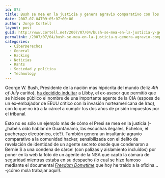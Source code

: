 ```yaml
---
id: 873
title: Bush se mea en la justicia y genera agravio comparativo con los hackers
date: 2007-07-04T09:05:07+00:00
author: Jorge Cortell
layout: post
guid: http://www.cortell.net/2007/07/04/bush-se-mea-en-la-justicia-y-genera-agravio-comparativo-con-los-hackers/
permalink: /2007/07/04/bush-se-mea-en-la-justicia-y-genera-agravio-comparativo-con-los-hackers/
categories:
  - CiberDerechos
  - General
  - Hacking
  - Noticias
  - Rants
  - Sociedad y polí­tica
  - Technology
---
```

George W. Bush, Presidente de la nación más hipócrita del mundo (feliz _4th of July_ cariño), <a target="_blank" title="Euronews" href="http://www.euronews.net/index.php?page=info&article=430953&lng=5">ha decidido indultar</a> a Libby, el ex-asesor que permitió que se hiciese público el nombre de una importante agente de la CIA (esposa de un ex-embajador de EEUU crí­tico con la invasión norteamericana de Iraq), con lo que no irá a la cárcel a cumplir los dos años de prisión impuestos por el tribunal.

Esto no es sólo un ejemplo más de cómo el Presi se mea en la justicia (-¿habéis oí­do hablar de Guantánamo, las escuchas ilegales, Echelon, el pucherazo electrónico, etc?). También genera un insultante agravio comparativo a la comunidad hacker, sensibilizada con el delito de revelación de identidad de un agente secreto desde que condenaron a Bernie S a una condena de cárcel (con palizas y aislamiento incluí­dos) por poner en la web la foto de un agente de la NSA que captó la cámara de seguridad mientras estaba en su despacho (lo cual se hizo famoso mediante el documental <a target="_blank" title="Freedom Downtime" href="http://www.freedomdowntime.com/"><em>Freedom Donwtime</em></a> que hoy he traí­do a la oficina... -¡cómo mola trabajar aquí­!).